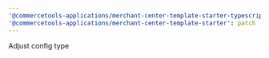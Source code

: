 ```yaml
---
'@commercetools-applications/merchant-center-template-starter-typescript': patch
'@commercetools-applications/merchant-center-template-starter': patch
---
```


Adjust config type
